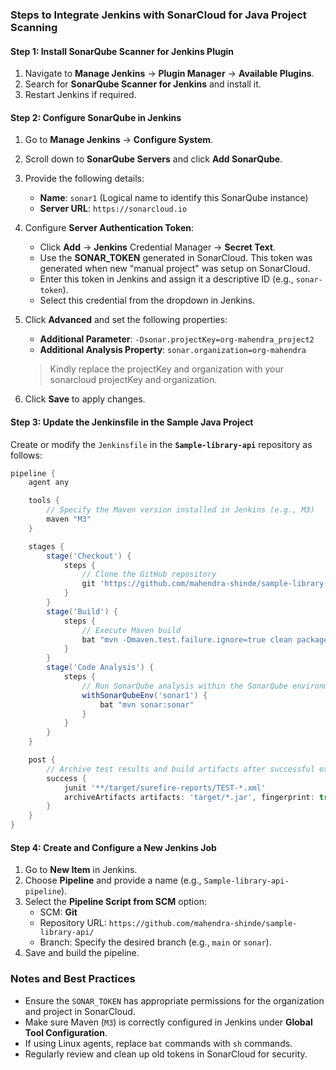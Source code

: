 ### Steps to Integrate Jenkins with SonarCloud for Java Project Scanning

#### Step 1: Install SonarQube Scanner for Jenkins Plugin
1. Navigate to **Manage Jenkins** → **Plugin Manager** → **Available Plugins**.
2. Search for **SonarQube Scanner for Jenkins** and install it.
3. Restart Jenkins if required.

#### Step 2: Configure SonarQube in Jenkins
1. Go to **Manage Jenkins** → **Configure System**.
2. Scroll down to **SonarQube Servers** and click **Add SonarQube**.
3. Provide the following details:
   - **Name**: `sonar1` (Logical name to identify this SonarQube instance)
   - **Server URL**: `https://sonarcloud.io`
4. Configure **Server Authentication Token**:
   - Click **Add** → **Jenkins** Credential Manager → **Secret Text**.
   - Use the **SONAR_TOKEN** generated in SonarCloud. This token was generated when new "manual project" was setup on SonarCloud.
   - Enter this token in Jenkins and assign it a descriptive ID (e.g., `sonar-token`).
   - Select this credential from the dropdown in Jenkins.
5. Click **Advanced** and set the following properties:
   - **Additional Parameter**: `-Dsonar.projectKey=org-mahendra_project2`
   - **Additional Analysis Property**: `sonar.organization=org-mahendra`
   > Kindly replace the projectKey and organization with your sonarcloud projectKey and organization. 

6. Click **Save** to apply changes.

#### Step 3: Update the Jenkinsfile in the Sample Java Project
Create or modify the `Jenkinsfile` in the **`Sample-library-api`** repository as follows:

```groovy
pipeline {
    agent any

    tools {
        // Specify the Maven version installed in Jenkins (e.g., M3)
        maven "M3"
    }

    stages {
        stage('Checkout') {
            steps {
                // Clone the GitHub repository
                git 'https://github.com/mahendra-shinde/sample-library-api/'
            }
        }
        stage('Build') {
            steps {
                // Execute Maven build
                bat "mvn -Dmaven.test.failure.ignore=true clean package"
            }
        }
        stage('Code Analysis') {
            steps {
                // Run SonarQube analysis within the SonarQube environment
                withSonarQubeEnv('sonar1') {
                    bat "mvn sonar:sonar"
                }
            }
        }
    }

    post {
        // Archive test results and build artifacts after successful execution
        success {
            junit '**/target/surefire-reports/TEST-*.xml'
            archiveArtifacts artifacts: 'target/*.jar', fingerprint: true
        }
    }
}
```

#### Step 4: Create and Configure a New Jenkins Job
1. Go to **New Item** in Jenkins.
2. Choose **Pipeline** and provide a name (e.g., `Sample-library-api-pipeline`).
3. Select the **Pipeline Script from SCM** option:
   - SCM: **Git**
   - Repository URL: `https://github.com/mahendra-shinde/sample-library-api/`
   - Branch: Specify the desired branch (e.g., `main` or `sonar`).
4. Save and build the pipeline.

### **Notes and Best Practices**
- Ensure the `SONAR_TOKEN` has appropriate permissions for the organization and project in SonarCloud.
- Make sure Maven (`M3`) is correctly configured in Jenkins under **Global Tool Configuration**.
- If using Linux agents, replace `bat` commands with `sh` commands.
- Regularly review and clean up old tokens in SonarCloud for security.
